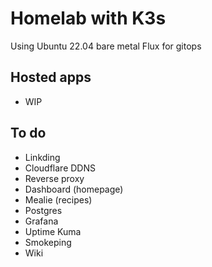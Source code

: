 # Homelab with K3s

Using Ubuntu 22.04 bare metal
Flux for gitops

## Hosted apps
- WIP

## To do
- Linkding
- Cloudflare DDNS
- Reverse proxy
- Dashboard (homepage)
- Mealie (recipes)
- Postgres
- Grafana
- Uptime Kuma
- Smokeping
- Wiki

